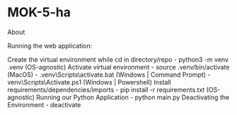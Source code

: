 # MOK-5-ha
About


Running the web application:

Create the virtual environment while cd in directory/repo
    - python3 -m venv .venv (OS-agnostic)
Activate virtual environment
    - source .venv/bin/activate (MacOS)
    - .venv\Scripts\activate.bat (Windows | Command Prompt)
    - venv\Scripts\Activate.ps1 (Windows | Powershell)
Install requirements/dependencies/imports
    - pip install -r requirements.txt (OS-agnostic)
Running our Python Application
    - python main.py
Deactivating the Environment
    - deactivate